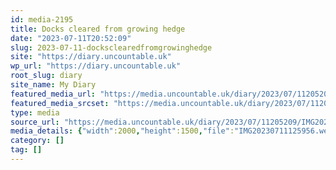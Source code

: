 ```yaml
---
id: media-2195
title: Docks cleared from growing hedge
date: "2023-07-11T20:52:09"
slug: 2023-07-11-docksclearedfromgrowinghedge
site: "https://diary.uncountable.uk"
wp_url: "https://diary.uncountable.uk"
root_slug: diary
site_name: My Diary
featured_media_url: "https://media.uncountable.uk/diary/2023/07/11205209/IMG20230711125956.webp"
featured_media_srcset: "https://media.uncountable.uk/diary/2023/07/11205209/IMG20230711125956-300x225.webp 300w, https://media.uncountable.uk/diary/2023/07/11205209/IMG20230711125956-1024x768.webp 1024w, https://media.uncountable.uk/diary/2023/07/11205209/IMG20230711125956-150x150.webp 150w, https://media.uncountable.uk/diary/2023/07/11205209/IMG20230711125956-640x480.webp 640w, https://media.uncountable.uk/diary/2023/07/11205209/IMG20230711125956.webp 2000w"
type: media
source_url: "https://media.uncountable.uk/diary/2023/07/11205209/IMG20230711125956.webp"
media_details: {"width":2000,"height":1500,"file":"IMG20230711125956.webp","filesize":189888,"sizes":{"medium":{"file":"IMG20230711125956-300x225.webp","width":300,"height":225,"filesize":27228,"mime_type":"image/webp","source_url":"https://media.uncountable.uk/diary/2023/07/11205209/IMG20230711125956-300x225.webp"},"large":{"file":"IMG20230711125956-1024x768.webp","width":1024,"height":768,"filesize":252798,"mime_type":"image/webp","source_url":"https://media.uncountable.uk/diary/2023/07/11205209/IMG20230711125956-1024x768.webp"},"thumbnail":{"file":"IMG20230711125956-150x150.webp","width":150,"height":150,"filesize":9712,"mime_type":"image/webp","source_url":"https://media.uncountable.uk/diary/2023/07/11205209/IMG20230711125956-150x150.webp"},"mobwidth":{"file":"IMG20230711125956-640x480.webp","width":640,"height":480,"filesize":112224,"mime_type":"image/webp","source_url":"https://media.uncountable.uk/diary/2023/07/11205209/IMG20230711125956-640x480.webp"},"full":{"file":"IMG20230711125956.webp","width":2000,"height":1500,"mime_type":"image/webp","source_url":"https://media.uncountable.uk/diary/2023/07/11205209/IMG20230711125956.webp"}},"image_meta":{"aperture":"0","credit":"","camera":"","caption":"","created_timestamp":"0","copyright":"","focal_length":"0","iso":"0","shutter_speed":"0","title":"","orientation":"0","keywords":[]}}
category: []
tag: []
---
```


